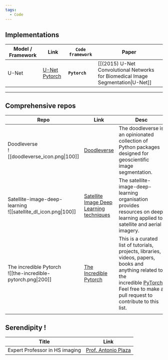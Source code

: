 ```yaml
---
tags:
  - Code
---
```

## Implementations

| Model / Framework | Link                                                      | **`Code framework`** | Paper                                                                            |
| ----------------- | --------------------------------------------------------- | -------------------- | -------------------------------------------------------------------------------- |
| U-Net             | [U-Net Pytorch](https://github.com/milesial/Pytorch-UNet) | **`Pytorch`**        | [[(2015) U-Net Convolutional Networks for Biomedical Image Segmentation\|U-Net]] |

---
## Comprehensive repos

| Repo                                                             | Link                                                                                         | Desc                                                                                                                                                                                                                |
| ---------------------------------------------------------------- | -------------------------------------------------------------------------------------------- | ------------------------------------------------------------------------------------------------------------------------------------------------------------------------------------------------------------------- |
| Doodleverse<br>![[doodleverse_icon.png\|100]]                    | [Doodleverse](https://github.com/Doodleverse)                                                | The doodleverse is an opinionated collection of Python packages designed for geoscientific image segmentation.                                                                                                      |
| Satellite-image-deep-learning<br>![[satellite_dl_icon.png\|100]] | [Satellite Image Deep Learning techniques](https://github.com/satellite-image-deep-learning) | The satellite-image-deep-learning organisation provides resources on deep learning applied to satellite and aerial imagery.                                                                                         |
| The incredible Pytorch<br>![[the-incredible-pytorch.png\|200]]   | [The Incredible Pytorch](https://github.com/ritchieng/the-incredible-pytorch)                | This is a curated list of tutorials, projects, libraries, videos, papers, books and anything related to the incredible [PyTorch](http://pytorch.org/). Feel free to make a pull request to contribute to this list. |
|                                                                  |                                                                                              |                                                                                                                                                                                                                     |
## Serendipity !

| Title                          | Link                                                              |
| ------------------------------ | ----------------------------------------------------------------- |
| Expert Professor in HS imaging | [Prof. Antonio Plaza](https://sites.google.com/view/antonioplaza) |
